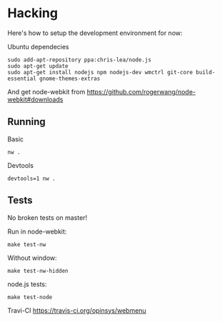 # Hacking

Here's how to setup the development environment for now:

Ubuntu dependecies

    sudo add-apt-repository ppa:chris-lea/node.js
    sudo apt-get update
    sudo apt-get install nodejs npm nodejs-dev wmctrl git-core build-essential gnome-themes-extras
    
And get node-webkit from <https://github.com/rogerwang/node-webkit#downloads>

## Running

Basic

    nw .

Devtools

    devtools=1 nw .

## Tests

No broken tests on master!

Run in node-webkit:

    make test-nw

Without window:

    make test-nw-hidden

node.js tests:

    make test-node



Travi-CI <https://travis-ci.org/opinsys/webmenu>

